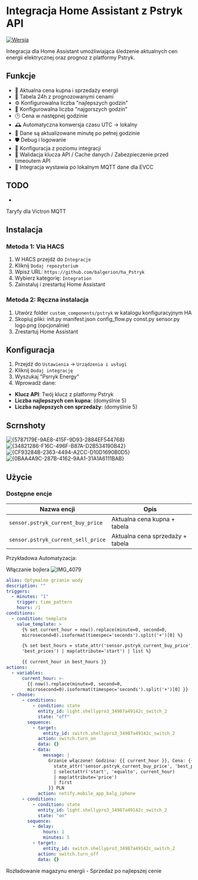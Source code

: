# Integracja Home Assistant z Pstryk API

[![Wersja](https://img.shields.io/badge/wersja-1.5.0-blue)](https://github.com/balgerion/ha_Pstryk/)

Integracja dla Home Assistant umożliwiająca śledzenie aktualnych cen energii elektrycznej oraz prognoz z platformy Pstryk.

## Funkcje  
- 🔌 Aktualna cena kupna i sprzedaży energii  
- 📅 Tabela 24h z prognozowanymi cenami  
- ⚙️ Konfigurowalna liczba "najlepszych godzin"  
- 🔻 Konfigurowalna liczba "najgorszych godzin"  
- 🕒 Cena w następnej godzinie  
- 🕰️ Automatyczna konwersja czasu UTC → lokalny  
- 🔄 Dane są aktualizowane minutę po pełnej godzinie  
- 🛡️ Debug i logowanie  
- 🧩 Konfiguracja z poziomu integracji  
- 🔑 Walidacja klucza API / Cache danych / Zabezpieczenie przed timeoutem API  
- 📡 Integracja wystawia po lokalnym MQTT dane dla EVCC  


## TODO
-
Taryfy dla Victron MQTT 
## Instalacja

### Metoda 1: Via HACS
1. W HACS przejdź do `Integracje`
2. Kliknij `Dodaj repozytorium`
3. Wpisz URL: `https://github.com/balgerion/ha_Pstryk`
4. Wybierz kategorię: `Integration`
5. Zainstaluj i zrestartuj Home Assistant

### Metoda 2: Ręczna instalacja
1. Utwórz folder `custom_components/pstryk` w katalogu konfiguracyjnym HA
2. Skopiuj pliki:
init.py
manifest.json
config_flow.py
const.py
sensor.py
logo.png (opcjonalnie)
3. Zrestartuj Home Assistant

## Konfiguracja
1. Przejdź do `Ustawienia` → `Urządzenia i usługi`
2. Kliknij `Dodaj integrację`
3. Wyszukaj "Psrryk Energy"
4. Wprowadź dane:
- **Klucz API**: Twój klucz z platformy Pstryk
- **Liczba najlepszych cen kupna**: (domyślnie 5)
- **Liczba najlepszych cen sprzedaży**: (domyślnie 5)

## Scrnshoty

![{5787179E-9AE8-415F-9D93-2884EF544768}](https://github.com/user-attachments/assets/3fdea007-8c43-40a0-a188-455dca9b805a)
![{34821286-F16C-496F-B87A-D2B534190B42}](https://github.com/user-attachments/assets/9fe65b19-dd5b-4d4f-bf0e-6980e41fb1f0)
![{CF93284B-2363-4494-A2CC-D10D1690B0D5}](https://github.com/user-attachments/assets/0665485a-3487-4b7f-9785-10846bbf3733)
![{0BAA4A9C-287B-4162-9AA1-31A1A6111BAB}](https://github.com/user-attachments/assets/6af25e58-3c7e-48ee-8b64-bbe0d3856167)



## Użycie
### Dostępne encje
| Nazwa encji                          | Opis                          |
|--------------------------------------|-------------------------------|
| `sensor.pstryk_current_buy_price`    | Aktualna cena kupna + tabela           |
| `sensor.pstryk_current_sell_price`   | Aktualna cena sprzedaży   + tabela     |


Przykładowa Automatyzacja:

Włączanie bojlera
![IMG_4079](https://github.com/user-attachments/assets/ccdfd05c-3b38-4af5-a8db-36fe7fd645ee)

```yaml
alias: Optymalne grzanie wody
description: ""
triggers:
  - minutes: "1"
    trigger: time_pattern
    hours: /1
conditions:
  - condition: template
    value_template: >
      {% set current_hour = now().replace(minute=0, second=0,
      microsecond=0).isoformat(timespec='seconds').split('+')[0] %}

      {% set best_hours = state_attr('sensor.pstryk_current_buy_price',
      'best_prices') | map(attribute='start') | list %}

      {{ current_hour in best_hours }}
actions:
  - variables:
      current_hour: >-
        {{ now().replace(minute=0, second=0,
        microsecond=0).isoformat(timespec='seconds').split('+')[0] }}
  - choose:
      - conditions:
          - condition: state
            entity_id: light.shellypro3_34987a49142c_switch_2
            state: "off"
        sequence:
          - target:
              entity_id: switch.shellypro3_34987a49142c_switch_2
            action: switch.turn_on
            data: {}
          - data:
              message: |
                Grzanie włączone! Godzina: {{ current_hour }}, Cena: {{
                  state_attr('sensor.pstryk_current_buy_price', 'best_prices')
                  | selectattr('start', 'equalto', current_hour)
                  | map(attribute='price')
                  | first
                }} PLN
            action: notify.mobile_app_balg_iphone
      - conditions:
          - condition: state
            entity_id: light.shellypro3_34987a49142c_switch_2
            state: "on"
        sequence:
          - delay:
              hours: 1
              minutes: 5
          - target:
              entity_id: switch.shellypro3_34987a49142c_switch_2
            action: switch.turn_off
            data: {}


```

Rozładowanie magazynu energii - Sprzedaż po najlepszej cenie

```yaml
